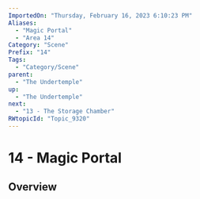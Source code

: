 ```yaml
---
ImportedOn: "Thursday, February 16, 2023 6:10:23 PM"
Aliases:
  - "Magic Portal"
  - "Area 14"
Category: "Scene"
Prefix: "14"
Tags:
  - "Category/Scene"
parent:
  - "The Undertemple"
up:
  - "The Undertemple"
next:
  - "13 - The Storage Chamber"
RWtopicId: "Topic_9320"
---
```

# 14 - Magic Portal
## Overview
